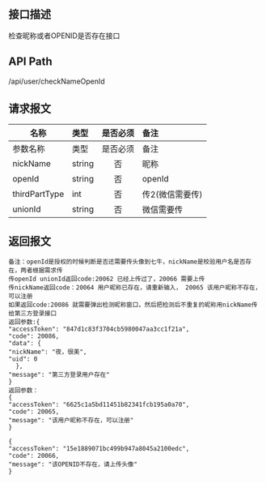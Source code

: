 ## 接口描述
检查昵称或者OPENID是否存在接口
## API Path
/api/user/checkNameOpenId
## 请求报文
|名称         |类型           |是否必须   |备注                                 |
|-------------|:--------------|:---------:|:------------------------------------|
|参数名称    |类型    |是否必须    |备注    |
|nickName    |string    |否    |昵称    |
|openId    |string    |否    |openId    |
|thirdPartType    |int    |否    |传2(微信需要传)    |
|unionId    |string    |否    |微信需要传    |
## 返回报文
    备注：openId是授权的时候判断是否还需要传头像到七牛，nickName是校验用户名是否存在，两者根据需求传
    传openId unionId返回code:20062 已经上传过了，20066 需要上传
    传nickName返回code：20064 用户昵称已存在，请重新输入， 20065 该用户昵称不存在，可以注册
    如果返回code:20086 就需要弹出检测昵称窗口，然后把检测后不重复的昵称用nickName传给第三方登录接口
    返回参数:{
    "accessToken": "847d1c83f3704cb5980047aa3cc1f21a",
    "code": 20086,
    "data": {
    "nickName": "夜，很美",
    "uid": 0
      },
    "message": "第三方登录用户存在"
    }
    返回参数：
    {
    "accessToken": "6625c1a5bd11451b82341fcb195a0a70",
    "code": 20065,
    "message": "该用户昵称不存在，可以注册"
    }
    
    {
    "accessToken": "15e1889071bc499b947a8045a2100edc",
    "code": 20066,
    "message": "该OPENID不存在，请上传头像"
    }
    
